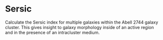 # Sersic
Calculate the Sersic index for multiple galaxies within the Abell 2744 galaxy cluster. This gives insight to galaxy morphology inside of an active region and in the presence of an intracluster medium.
